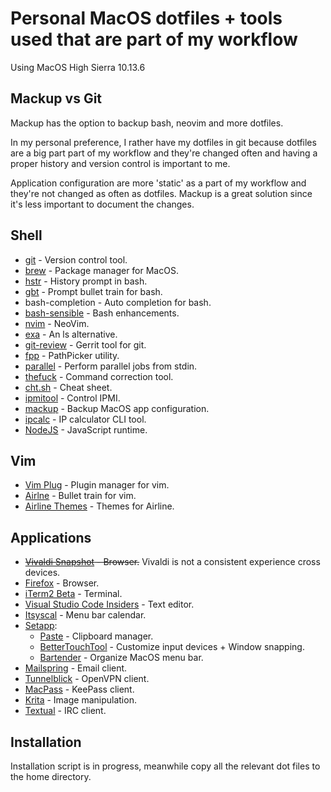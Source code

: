 # Personal MacOS dotfiles + tools used that are part of my workflow

Using MacOS High Sierra 10.13.6

## Mackup vs Git

Mackup has the option to backup bash, neovim and more dotfiles.

In my personal preference, I rather have my dotfiles in git because dotfiles are a big part part of my workflow and they're changed often and having a proper history and version control is important to me.

Application configuration are more 'static' as a part of my workflow and they're not changed as often as dotfiles. Mackup is a great solution since it's less important to document the changes.

## Shell

* [git](https://git-scm.com/) - Version control tool.
* [brew](https://brew.sh/) - Package manager for MacOS.
* [hstr](https://github.com/dvorka/hstr) - History prompt in bash.
* [gbt](https://github.com/jtyr/gbt) - Prompt bullet train for bash.
* bash-completion - Auto completion for bash.
* [bash-sensible](https://github.com/mrzool/bash-sensible) - Bash enhancements.
* [nvim](https://github.com/neovim/neovim) - NeoVim.
* [exa](https://github.com/ogham/exa) - An ls alternative.
* [git-review](https://www.mediawiki.org/wiki/Gerrit/git-review) - Gerrit tool for git.
* [fpp](https://github.com/facebook/PathPicker) - PathPicker utility.
* [parallel](https://www.gnu.org/software/parallel/) - Perform parallel jobs from stdin.
* [thefuck](https://github.com/nvbn/thefuck) - Command correction tool.
* [cht.sh](https://github.com/chubin/cheat.sh) - Cheat sheet.
* [ipmitool](https://github.com/ipmitool/ipmitool) - Control IPMI.
* [mackup](https://github.com/lra/mackup) - Backup MacOS app configuration.
* [ipcalc](http://jodies.de/ipcalc-archive/ipcalc-0.41/ipcalc) - IP calculator CLI tool.
* [NodeJS](https://nodejs.org/en/) - JavaScript runtime.

## Vim

* [Vim Plug](https://github.com/vim-airline/vim-airline) - Plugin manager for vim.
* [Airlne](https://github.com/junegunn/vim-plug) - Bullet train for vim.
* [Airline Themes](https://github.com/vim-airline/vim-airline-themes) - Themes for Airline.

## Applications

* ~~[Vivaldi Snapshot](https://vivaldi.com/blog/snapshots/) - Browser.~~ Vivaldi is not a consistent experience cross devices.
* [Firefox](https://www.mozilla.org/en-US/firefox/) - Browser.
* [iTerm2 Beta](https://www.iterm2.com/downloads.html) - Terminal.
* [Visual Studio Code Insiders](https://code.visualstudio.com/insiders/) - Text editor.
* [Itsyscal](https://www.mowglii.com/itsycal/) - Menu bar calendar.
* [Setapp](https://setapp.com/):
  * [Paste](https://pasteapp.me/) - Clipboard manager.
  * [BetterTouchTool](https://folivora.ai/) - Customize input devices + Window snapping.
  * [Bartender](https://www.macbartender.com/) - Organize MacOS menu bar.
* [Mailspring](https://getmailspring.com/) - Email client.
* [Tunnelblick](https://tunnelblick.net/) - OpenVPN client.
* [MacPass](https://macpassapp.org/) - KeePass client.
* [Krita](https://krita.org/en/) - Image manipulation.
* [Textual](https://github.com/Codeux-Software/Textual) - IRC client.

## Installation

Installation script is in progress, meanwhile copy all the relevant dot files to the home directory.
